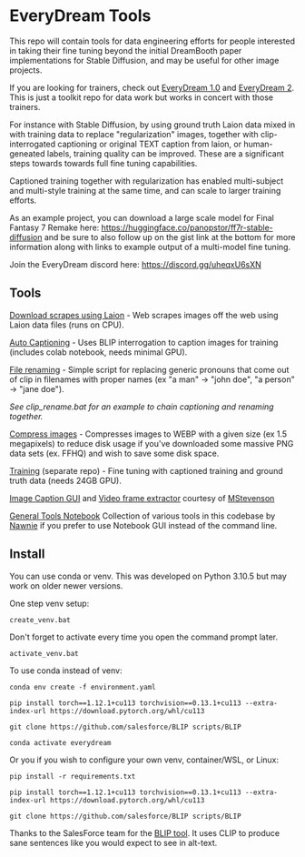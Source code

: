 # EveryDream Tools

This repo will contain tools for data engineering efforts for people interested in taking their fine tuning beyond the initial DreamBooth paper implementations for Stable Diffusion, and may be useful for other image projects.

If you are looking for trainers, check out [EveryDream 1.0](https://github.com/victorchall/EveryDream-trainer) and [EveryDream 2](https://github.com/victorchall/EveryDream2trainer).  This is just a toolkit repo for data work but works in concert with those trainers.

For instance with Stable Diffusion, by using ground truth Laion data mixed in with training data to replace "regularization" images, together with clip-interrogated captioning or original TEXT caption from laion, or human-geneated labels, training quality can be improved.  These are a significant steps towards towards full fine tuning capabilities. 

Captioned training together with regularization has enabled multi-subject and multi-style training at the same time, and can scale to larger training efforts.

As an example project, you can download a large scale model for Final Fantasy 7 Remake here: https://huggingface.co/panopstor/ff7r-stable-diffusion and be sure to also follow up on the gist link at the bottom for more information along with links to example output of a multi-model fine tuning. 

Join the EveryDream discord here: https://discord.gg/uheqxU6sXN

## Tools

[Download scrapes using Laion](./doc/LAION_SCRAPE.md) - Web scrapes images off the web using Laion data files (runs on CPU).

[Auto Captioning](./doc/AUTO_CAPTION.md) - Uses BLIP interrogation to caption images for training (includes colab notebook, needs minimal GPU).

[File renaming](./doc/FILE_RENAME.md) - Simple script for replacing generic pronouns that come out of clip in filenames with proper names (ex "a man" -> "john doe", "a person" -> "jane doe").

*See clip_rename.bat for an example to chain captioning and renaming together.*

[Compress images](./doc/COMPRESS_IMG.md) - Compresses images to WEBP with a given size (ex 1.5 megapixels) to reduce disk usage if you've downloaded some massive PNG data sets (ex. FFHQ) and wish to save some disk space.

[Training](https://github.com/victorchall/EveryDream-trainer) (separate repo) - Fine tuning with captioned training and ground truth data (needs 24GB GPU).

[Image Caption GUI](./doc/CAPTION_GUI.md) and [Video frame extractor](./doc/VIDEO_EXTRACTOR.md) courtesy of [MStevenson](https://github.com/mstevenson/)

[General Tools Notebook](EveryDream_Tools.ipynb) Collection of various tools in this codebase by [Nawnie](https://github.com/nawnie) if you prefer to use Notebook GUI instead of the command line.

## Install

You can use conda or venv.  This was developed on Python 3.10.5 but may work on older newer versions.

One step venv setup:

    create_venv.bat

Don't forget to activate every time you open the command prompt later.

    activate_venv.bat

To use conda instead of venv:

    conda env create -f environment.yaml

    pip install torch==1.12.1+cu113 torchvision==0.13.1+cu113 --extra-index-url https://download.pytorch.org/whl/cu113

    git clone https://github.com/salesforce/BLIP scripts/BLIP

    conda activate everydream

Or you if you wish to configure your own venv, container/WSL, or Linux:

    pip install -r requirements.txt

    pip install torch==1.12.1+cu113 torchvision==0.13.1+cu113 --extra-index-url https://download.pytorch.org/whl/cu113

    git clone https://github.com/salesforce/BLIP scripts/BLIP

Thanks to the SalesForce team for the [BLIP tool](https://github.com/salesforce/BLIP). It uses CLIP to produce sane sentences like you would expect to see in alt-text.
